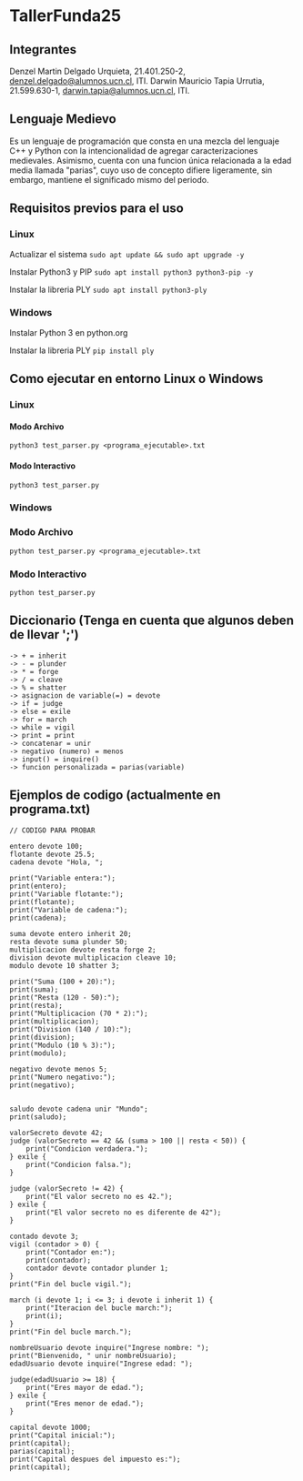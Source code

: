 # TallerFunda25

## Integrantes

Denzel Martin Delgado Urquieta, 21.401.250-2, denzel.delgado@alumnos.ucn.cl, ITI.
Darwin Mauricio Tapia Urrutia, 21.599.630-1, darwin.tapia@alumnos.ucn.cl, ITI.

## Lenguaje Medievo
Es un lenguaje de programación que consta en una mezcla del lenguaje C++ y Python con la intencionalidad de agregar caracterizaciones medievales. Asimismo, cuenta con una funcion única relacionada a la edad media llamada "parias", cuyo uso de concepto difiere ligeramente, sin embargo, mantiene el significado mismo del periodo.

## Requisitos previos para el uso

### Linux
Actualizar el sistema
```sudo apt update && sudo apt upgrade -y```

Instalar Python3 y PIP
```sudo apt install python3 python3-pip -y```

Instalar la libreria PLY
```sudo apt install python3-ply```

### Windows
Instalar Python 3 en python.org

Instalar la libreria PLY
```pip install ply```

## Como ejecutar en entorno Linux o Windows

### Linux

#### Modo Archivo
```python3 test_parser.py <programa_ejecutable>.txt```

#### Modo Interactivo
```python3 test_parser.py```

### Windows

### Modo Archivo
```python test_parser.py <programa_ejecutable>.txt```

### Modo Interactivo
```python test_parser.py```

## Diccionario (Tenga en cuenta que algunos deben de llevar ';')
```
-> + = inherit
-> - = plunder
-> * = forge
-> / = cleave
-> % = shatter
-> asignacion de variable(=) = devote
-> if = judge
-> else = exile
-> for = march
-> while = vigil
-> print = print
-> concatenar = unir
-> negativo (numero) = menos
-> input() = inquire()
-> funcion personalizada = parias(variable)
```
## Ejemplos de codigo (actualmente en programa.txt)
```
// CODIGO PARA PROBAR

entero devote 100;
flotante devote 25.5;
cadena devote "Hola, ";

print("Variable entera:");
print(entero);
print("Variable flotante:");
print(flotante);
print("Variable de cadena:");
print(cadena);

suma devote entero inherit 20; 
resta devote suma plunder 50; 
multiplicacion devote resta forge 2; 
division devote multiplicacion cleave 10; 
modulo devote 10 shatter 3;

print("Suma (100 + 20):");
print(suma);
print("Resta (120 - 50):");
print(resta);
print("Multiplicacion (70 * 2):");
print(multiplicacion);
print("Division (140 / 10):");
print(division);
print("Modulo (10 % 3):");
print(modulo);

negativo devote menos 5;
print("Numero negativo:");
print(negativo);


saludo devote cadena unir "Mundo";
print(saludo);

valorSecreto devote 42;
judge (valorSecreto == 42 && (suma > 100 || resta < 50)) {
    print("Condicion verdadera.");
} exile {
    print("Condicion falsa.");
}

judge (valorSecreto != 42) {
    print("El valor secreto no es 42.");
} exile {
    print("El valor secreto no es diferente de 42");
}

contado devote 3;
vigil (contador > 0) {
    print("Contador en:");
    print(contador);
    contador devote contador plunder 1;
}
print("Fin del bucle vigil.");

march (i devote 1; i <= 3; i devote i inherit 1) {
    print("Iteracion del bucle march:");
    print(i);
}
print("Fin del bucle march.");

nombreUsuario devote inquire("Ingrese nombre: ");
print("Bienvenido, " unir nombreUsuario);
edadUsuario devote inquire("Ingrese edad: ");

judge(edadUsuario >= 18) {
    print("Eres mayor de edad.");
} exile {
    print("Eres menor de edad.");
}

capital devote 1000;
print("Capital inicial:");
print(capital);
parias(capital);
print("Capital despues del impuesto es:");
print(capital);
```
